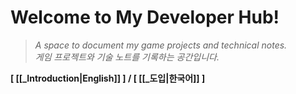 # Welcome to My Developer Hub!
> *A space to document my game projects and technical notes.*  
> *게임 프로젝트와 기술 노트를 기록하는 공간입니다.*

**[ [[_Introduction|English]] ] / [ [[_도입|한국어]] ]**
